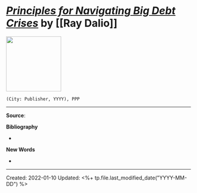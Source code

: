 
# [*Principles for Navigating Big Debt Crises*]() by [[Ray Dalio]]

<img src="" width=150>

`(City: Publisher, YYYY), PPP`


--- 
**Source**: 

**Bibliography**

- 

**New Words**

- 

---
Created: 2022-01-10
Updated: <%+ tp.file.last_modified_date("YYYY-MM-DD") %>


